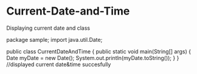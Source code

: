 # Current-Date-and-Time
Displaying current date and class

package sample;
import java.util.Date;

public class CurrentDateAndTime {
    public static void main(String[] args) {
        Date myDate = new Date(); 
        System.out.println(myDate.toString());
    }
}
//displayed current date&time succesfully
